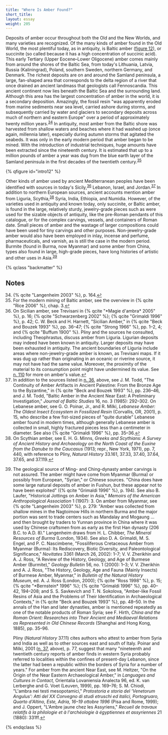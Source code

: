 ```yaml
---
title: "Where Is Amber Found?"
short_title:
layout: essay
weight: 205
---
```


Deposits of amber occur throughout both the Old and the New Worlds, and many varieties are recognized. Of the many kinds of amber found in the Old World, the most plentiful today, as in antiquity, is Baltic amber \([figure 12](#intro12)), or succinite (so called because it has a high concentration of succinic acid). This early Tertiary (Upper Eocene–Lower Oligocene) amber comes mainly from around the shores of the Baltic Sea, from today's Lithuania, Latvia, Russia (Kaliningrad), Poland, southern Sweden, northern Germany, and Denmark. The richest deposits are on and around the Samland peninsula, a large, fan-shaped area that corresponds to the delta region of a river that once drained an ancient landmass that geologists call Fennoscandia. This ancient continent now lies beneath the Baltic Sea and the surrounding land. Although this area has the largest concentration of amber in the world, it is a secondary deposition. Amazingly, the fossil resin "was apparently eroded from marine sediments near sea level, carried ashore during storms, and subsequently carried by water and glaciers to secondary deposits across much of northern and eastern Europe" over a period of approximately twenty million years.<sup class="footnote-ref" id="fnref:34"><a href="#fn:34" rel="footnote">34</a></sup> In antiquity, most amber from the Baltic shore was harvested from shallow waters and beaches where it had washed up (once again, millennia later), especially during autumn storms that agitated the seabeds. It was only in the early modern period that amber began to be mined. With the introduction of industrial techniques, huge amounts have been extracted since the nineteenth century. It is estimated that up to a million pounds of amber a year was dug from the blue earth layer of the Samland peninsula in the first decades of the twentieth century.<sup class="footnote-ref" id="fnref:35"><a href="#fn:35" rel="footnote">35</a></sup>

{% qfigure id="intro12" %}

Other kinds of amber used by ancient Mediterranean peoples have been identified with sources in today's Sicily,<sup class="footnote-ref" id="fnref:36"><a href="#fn:36" rel="footnote">36</a></sup> Lebanon, Israel, and Jordan.<sup class="footnote-ref" id="fnref:37"><a href="#fn:37" rel="footnote">37</a></sup> In addition to northern European sources, ancient accounts mention amber from Liguria, Scythia,<sup class="footnote-ref" id="fnref:38"><a href="#fn:38" rel="footnote">38</a></sup> Syria, India, Ethiopia, and Numidia. However, of the varieties used in antiquity and known today, only succinite, or Baltic amber, is found in the large, relatively sturdy, jewelry-grade pieces such as were used for the sizable objects of antiquity, like the pre-Roman pendants of this catalogue, or for the complex carvings, vessels, and containers of Roman date. Small pieces of amber and the wastage of larger compositions could have been used for tiny carvings and other purposes. Non-jewelry-grade amber would also have been employed in inlay, incense and perfume, pharmaceuticals, and varnish, as is still the case in the modern period. Burmite (found in Burma, now Myanmar) and some amber from China, types also found in large, high-grade pieces, have long histories of artistic and other uses in Asia.<sup class="footnote-ref" id="fnref:39"><a href="#fn:39" rel="footnote">39</a></sup>

{% qclass "backmatter" %}

## Notes

<ol start="34">
<li id="fn:34">{% qcite "Langenheim 2003" %}, p. 164.<a class="footnote-return" href="#fnref:34">↩</a></li>

<li id="fn:35">For the modern mining of Baltic amber, see the overview in {% qcite "Rice 2006" %}, chap. 3.<a class="footnote-return" href="#fnref:35">↩</a></li>

<li id="fn:36">On Sicilian amber, see Trevisani in {% qcite "*Magie d'ambra* 2005" %}, p. 16; {% qcite "Schwarzenberg 2002" %}; {% qcite "Grimaldi 1996" %}, p. 42; C. W. Beck and H. Harnett, "Sicilian Amber," in {% qcite "Beck and Bouzek 1993" %}, pp. 36–47; {% qcite "Strong 1966" %}, pp. 1–2, 4; and {% qcite "Buffum 1900" %}. Pliny and the sources he consulted, including Theophrastus, discuss amber from Liguria. Ligurian deposits may indeed have been known in antiquity. Larger deposits may have been exhausted in antiquity. The ancient boundaries of Liguria include areas where non-jewelry-grade amber is known, as Trevisani maps. If it was dug up rather than originating in an oceanic or riverine source, it may not have had the same value. Moreover, the proximity of the material to its consumption point might have undermined its value. See <a href="/intro/11/#fn:110">n. 110</a> for more on amber's value.<a class="footnote-return" href="#fnref:36">↩</a></li>

<li id="fn:37">In addition to the sources listed in <a href="#fn:36">n. 36</a>, above, see J. M. Todd, "The Continuity of Amber Artifacts in Ancient Palestine: From the Bronze Age to the Byzantine," in {% qcite "Beck and Bouzek 1993" %}, pp. 236–46, and J. M. Todd, "Baltic Amber in the Ancient Near East: A Preliminary Investigation," <i>Journal of Baltic Studies</i> 16, no. 3 (1985): 292–302. On Lebanese amber, see G. O. Poinar, Jr., and R. Milki, <i>Lebanese Amber: The Oldest Insect Ecosystem in Fossilized Resin</i> (Corvallis, OR, 2001), p. 15, who describe a few fist-sized pieces of "quite durable" Lebanese amber found in modern times, although generally Lebanese amber is collected in small, highly fractured pieces less than a centimeter in diameter. See also {% qcite "Grimaldi 1996" %}, pp. 35–36.<a class="footnote-return" href="#fnref:37">↩</a></li>

<li id="fn:38">On Scythian amber, see E. H. G. Minns, <i>Greeks and Scythians: A Survey of Ancient History and Archaeology on the North Coast of the Euxine from the Danube to the Caucasus</i> (1913; repr., New York, 1971), pp. 7, 440, with reference to Pliny, <i>Natural History</i> 33.161, 37.33, 37.40, 37.64, 37.65, and 37.119.<a class="footnote-return" href="#fnref:38">↩</a></li>

<li id="fn:39"><p>The geological source of Ming- and Ching-dynasty amber carvings is not assured. The amber might have come from Myanmar (Burma) or possibly from European, "Syrian," or Chinese sources. "China does have some large natural deposits of amber in Fushun, but these appear not to have been exploited" ({% qcite "Grimaldi 1996" %}, p. 194). See also B. Laufer, "Historical Jottings on Amber in Asia," <i>Memoirs of the American Anthropological Association</i> 1 (1907): 3. On amber from Myanmar, see {% qcite "Langenheim 2003" %}, p. 279: "Amber was collected from shallow mines in the Nagtoimow Hills in northern Burma and the major portion was sent to trade centers such as Mandalay and Mogaung … and then brought by traders to Yunnan province in China where it was used by Chinese craftsmen from as early as the first Han dynasty (206 B.C. to A.D. 8)." Langenheim draws from H. L. Chibber, <i>The Mineral Resources of Burma</i> (London, 1934). See also D. A. Grimaldi, M. S. Engel, and P. C. Nascimbene, "Fossiliferous Cretaceous Amber from Myanmar (Burma): Its Rediscovery, Biotic Diversity, and Paleontological Significance," <i>Novitates</i> 3361 (March 26, 2002): 1–7; V. V. Zherikhin and A. J. Ross, "A Review of the History, Geology, and Age of Burmese Amber (Burmite)," <i>Geology Bulletin</i> 56, no. 1 (2000): 1–3; V. V. Zherikhin and A. J. Ross, "The History, Geology, Age and Fauna (Mainly Insects) of Burmese Amber, Myanmar," in <i>Bulletin of the Natural History Museum,</i> ed. A. J. Ross (London, 2000); {% qcite "Ross 1998" %}, p. 15; {% qcite "*Bernstein* 1996" %}; {% qcite "Grimaldi 1996" %}, pp. 40–42, 194–208; and S. S. Savkevich and T. N. Sokolova, "Amber-like Fossil Resins of Asia and the Problems of Their Identification in Archaeological Contexts," in {% qcite "Beck and Bouzek 1993" %}, pp. 48–50. In the annals of the Han and later dynasties, amber is mentioned repeatedly as one of the notable products of Roman Syria; see F. Hirth, <i>China and the Roman Orient: Researches into Their Ancient and Mediaeval Relations as Represented in Old Chinese Records</i> (Shanghai and Hong Kong, 1885), pp. 35–96.</p>

<p>Pliny (<i>Natural History</i> 37.11) cites authors who attest to amber from Syria and India as well as to other sources east and south of Italy. Poinar and Milki, 2001 (<a href="#fn:37">n. 37</a>, above), p. 77, suggest that many "nineteenth and twentieth century reports of amber finds in western Syria probably referred to localities within the confines of present-day Lebanon, since the latter had been a republic within the borders of Syria for a number of years." For amber from the ancient Near East, see M. Heltzer, "On the Origin of the Near Eastern Archaeological Amber," in <i>Languages and Cultures in Contact,</i> Orientalia Lovaniensia Analecta 96, ed. K. van Lerberghe and G. Voet (Leuven, 1999), pp. 169–76; S. M. Chiodi, "L'ambra nei testi mesopotamici," <i>Protostoria e storia del ‘Venetorum Angulus': Atti del XX Convegno di studi etruschi ed italici, Portogruaro, Quarto d'Altino, Este, Adria, 16–19 ottobre 1996</i> (Pisa and Rome, 1999); and J. Oppert, "L'Ambre jaune chez les Assyriens," <i>Recueil de travaux relatifs à la philologie et à l'archéologie à égyptiennes et assyriennes</i> 21 (1880): 331ff.<a class="footnote-return" href="#fnref:39">↩</a></p></li>
</ol>

{% endqclass %}
